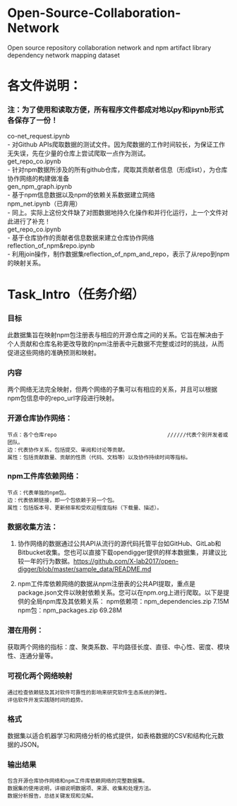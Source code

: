 # Open-Source-Collaboration-Network
Open source repository collaboration network and npm artifact library dependency network mapping dataset

# 各文件说明：
### 注：为了使用和读取方便，所有程序文件都成对地以py和ipynb形式各保存了一份！
co-net_request.ipynb<br/>
    - 对Github APIs爬取数据的测试文件。因为爬数据的工作时间较长，为保证工作无失误，先在少量的仓库上尝试爬取一点作为测试。<br/>
get_repo_co.ipynb <br/>
    - 针对npm数据所涉及的所有github仓库，爬取其贡献者信息（形成list），为仓库协作网络的构建做准备<br/>
gen_npm_graph.ipynb <br/>
    - 基于npm信息数据以及npm的依赖关系数据建立网络<br/>
npm_net.ipynb（已弃用）<br/>
    - 同上。实际上这份文件缺了对图数据地持久化操作和并行化运行，上一个文件对此进行了补充！<br/>
get_repo_co.ipynb<br/>
    - 基于仓库协作的贡献者信息数据来建立仓库协作网络<br/>
reflection_of_npm&repo.ipynb<br/>
    - 利用join操作，制作数据集reflection_of_npm_and_repo，表示了从repo到npm的映射关系。<br/>


# Task_Intro（任务介绍）
### 目标
此数据集旨在映射npm包注册表与相应的开源仓库之间的关系。它旨在解决由于个人贡献和仓库名称更改导致的npm注册表中元数据不完整或过时的挑战，从而促进这些网络的准确预测和映射。

### 内容
两个网络无法完全映射，但两个网络的子集可以有相应的关系，并且可以根据npm包信息中的repo_url字段进行映射。

### 开源仓库协作网络：
    节点：各个仓库repo                                   //////代表个别开发者或团队。
    边：代表协作关系，包括提交、审阅和讨论等贡献。
    属性：包括贡献数量、贡献的性质（代码、文档等）以及协作持续时间等指标。

### npm工件库依赖网络：
    节点：代表单独的npm包。
    边：代表依赖链接，即一个包依赖于另一个包。
    属性：包括版本号、更新频率和受欢迎程度指标（下载量、描述）。

### 数据收集方法：
1. 协作网络的数据通过公共API从流行的源代码托管平台如GitHub、GitLab和Bitbucket收集。您也可以直接下载opendigger提供的样本数据集，并建议比较一年的行为数据。https://github.com/X-lab2017/open-digger/blob/master/sample_data/README.md

2. npm工件库依赖网络的数据从npm注册表的公共API提取，重点是package.json文件以映射依赖关系。您可以在npm.org上进行爬取。以下是提供的全局npm库及其依赖关系：
    npm依赖项：npm_dependencies.zip 7.15M
    npm包：npm_packages.zip 69.28M

### 潜在用例：
获取两个网络的指标：度、聚类系数、平均路径长度、直径、中心性、密度、模块性、连通分量等。

### 可视化两个网络映射
    通过检查依赖链及其对软件可靠性的影响来研究软件生态系统的弹性。
    评估软件开发实践随时间的趋势。

### 格式
数据集以适合机器学习和网络分析的格式提供，如表格数据的CSV和结构化元数据的JSON。

### 输出结果
    包含开源仓库协作网络和npm工件库依赖网络的完整数据集。
    数据集的使用说明，详细说明数据项、来源、收集和处理方法。
    数据分析报告，总结关键发现和见解。